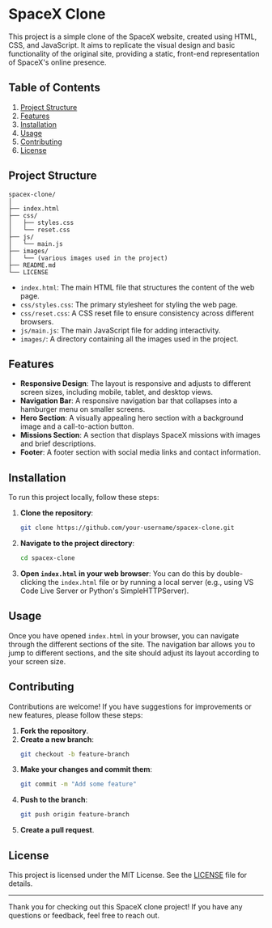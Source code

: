 # SpaceX Clone

This project is a simple clone of the SpaceX website, created using HTML, CSS, and JavaScript. It aims to replicate the visual design and basic functionality of the original site, providing a static, front-end representation of SpaceX's online presence.

## Table of Contents
1. [Project Structure](#project-structure)
2. [Features](#features)
3. [Installation](#installation)
4. [Usage](#usage)
5. [Contributing](#contributing)
6. [License](#license)

## Project Structure

```
spacex-clone/
│
├── index.html
├── css/
│   ├── styles.css
│   └── reset.css
├── js/
│   └── main.js
├── images/
│   └── (various images used in the project)
├── README.md
└── LICENSE
```

- `index.html`: The main HTML file that structures the content of the web page.
- `css/styles.css`: The primary stylesheet for styling the web page.
- `css/reset.css`: A CSS reset file to ensure consistency across different browsers.
- `js/main.js`: The main JavaScript file for adding interactivity.
- `images/`: A directory containing all the images used in the project.

## Features

- **Responsive Design**: The layout is responsive and adjusts to different screen sizes, including mobile, tablet, and desktop views.
- **Navigation Bar**: A responsive navigation bar that collapses into a hamburger menu on smaller screens.
- **Hero Section**: A visually appealing hero section with a background image and a call-to-action button.
- **Missions Section**: A section that displays SpaceX missions with images and brief descriptions.
- **Footer**: A footer section with social media links and contact information.

## Installation

To run this project locally, follow these steps:

1. **Clone the repository**:
    ```bash
    git clone https://github.com/your-username/spacex-clone.git
    ```

2. **Navigate to the project directory**:
    ```bash
    cd spacex-clone
    ```

3. **Open `index.html` in your web browser**:
    You can do this by double-clicking the `index.html` file or by running a local server (e.g., using VS Code Live Server or Python's SimpleHTTPServer).

## Usage

Once you have opened `index.html` in your browser, you can navigate through the different sections of the site. The navigation bar allows you to jump to different sections, and the site should adjust its layout according to your screen size.

## Contributing

Contributions are welcome! If you have suggestions for improvements or new features, please follow these steps:

1. **Fork the repository**.
2. **Create a new branch**:
    ```bash
    git checkout -b feature-branch
    ```
3. **Make your changes and commit them**:
    ```bash
    git commit -m "Add some feature"
    ```
4. **Push to the branch**:
    ```bash
    git push origin feature-branch
    ```
5. **Create a pull request**.

## License

This project is licensed under the MIT License. See the [LICENSE](LICENSE) file for details.

---

Thank you for checking out this SpaceX clone project! If you have any questions or feedback, feel free to reach out.
